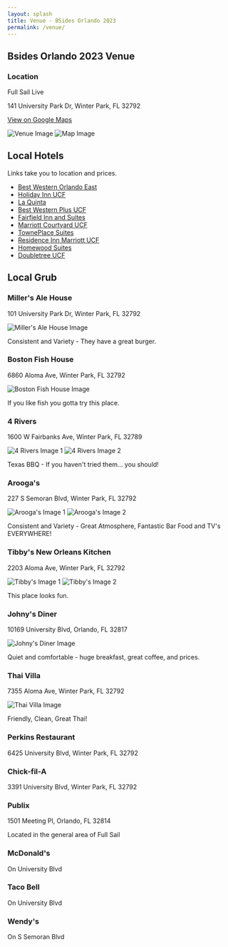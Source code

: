 ```yaml
---
layout: splash
title: Venue - BSides Orlando 2023
permalink: /venue/
---
```


Bsides Orlando 2023 Venue
-------------------------

### Location

Full Sail Live

141 University Park Dr, Winter Park, FL 32792

[View on Google Maps](https://goo.gl/maps/ZBtsMG7EK2UiFKZk9)

![Venue Image](/assets/images/fullsail.jpg) ![Map Image](/assets/images/map.png)

Local Hotels
------------

Links take you to location and prices.

*   [Best Western Orlando East](https://www.bestwestern.com/en_US/book/hotel-rooms.10346.html)
*   [Holiday Inn UCF](https://www.ihg.com/holidayinn/hotels/us/en/orlando/mcohs/hoteldetail)
*   [La Quinta](https://www.wyndhamhotels.com/laquinta/orlando-florida/la-quinta-orlando-ucf/overview)
*   [Best Western Plus UCF](https://www.bestwestern.com/en_US/book/hotel-rooms.10429.html)
*   [Fairfield Inn and Suites](https://www.marriott.com/en-us/hotels/mcouc-fairfield-inn-and-suites-orlando-east-ucf-area/overview/)
*   [Marriott Courtyard UCF](https://www.marriott.com/en-us/hotels/mcoce-courtyard-orlando-east-ucf-area/overview/)
*   [TownePlace Suites](https://www.marriott.com/en-us/hotels/mcots-towneplace-suites-orlando-east-ucf-area/overview/)
*   [Residence Inn Marriott UCF](https://www.marriott.com/en-us/hotels/mcore-residence-inn-orlando-east-ucf-area/overview/)
*   [Homewood Suites](https://www.hilton.com/en/hotels/mcoafhw-homewood-suites-orlando-ucf-area/)
*   [Doubletree UCF](https://www.hilton.com/en/hotels/orloedt-doubletree-orlando-east-ucf-area/)

Local Grub
----------

### Miller's Ale House

101 University Park Dr, Winter Park, FL 32792

![Miller's Ale House Image](/assets/images/millers.png)

Consistent and Variety - They have a great burger.

### Boston Fish House

6860 Aloma Ave, Winter Park, FL 32792

![Boston Fish House Image](/assets/images/bostonfishhouse.png)

If you like fish you gotta try this place.

### 4 Rivers

1600 W Fairbanks Ave, Winter Park, FL 32789

![4 Rivers Image 1](/assets/images/smokehouse.png) ![4 Rivers Image 2](/assets/images/smokhouse-2.png)

Texas BBQ - If you haven't tried them... you should!

### Arooga's

227 S Semoran Blvd, Winter Park, FL 32792

![Arooga's Image 1](/assets/images/arcogas.png) ![Arooga's Image 2](/assets/images/arcogas-2.png)

Consistent and Variety - Great Atmosphere, Fantastic Bar Food and TV's EVERYWHERE!

### Tibby's New Orleans Kitchen

2203 Aloma Ave, Winter Park, FL 32792

![Tibby's Image 1](/assets/images/tibbys.png) ![Tibby's Image 2](/assets/images/tibbys-2.png)

This place looks fun.

### Johny's Diner

10169 University Blvd, Orlando, FL 32817

![Johny's Diner Image](/assets/images/johnnys.png)

Quiet and comfortable - huge breakfast, great coffee, and prices.

### Thai Villa

7355 Aloma Ave, Winter Park, FL 32792

![Thai Villa Image](/assets/images/thaivilla.png)

Friendly, Clean, Great Thai!

### Perkins Restaurant

6425 University Blvd, Winter Park, FL 32792

### Chick-fil-A

3391 University Blvd, Winter Park, FL 32792

### Publix

1501 Meeting Pl, Orlando, FL 32814

Located in the general area of Full Sail

### McDonald's

On University Blvd

### Taco Bell

On University Blvd

### Wendy's

On S Semoran Blvd